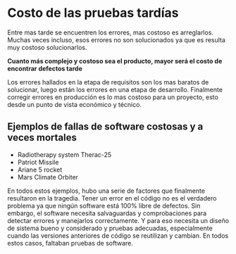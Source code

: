 # Costo de las pruebas tardías

Entre mas tarde se encuentren los errores, mas costoso es arreglarlos. Muchas veces incluso, esos errores no son solucionados ya que es resulta muy costoso solucionarlos.


**Cuanto más complejo y costoso sea el producto, mayor será el costo de encontrar defectos tarde**

Los errores hallados en la etapa de requisitos son los mas baratos de solucionar, luego están los errores en una etapa de desarrollo. Finalmente corregir errores en producción es lo mas costoso para un proyecto, esto desde un punto de vista económico y técnico.

## Ejemplos de fallas de software costosas y a veces mortales

* Radiotherapy system Therac-25 
* Patriot Missile
* Ariane 5 rocket
* Mars Climate Orbiter 

En todos estos ejemplos, hubo una serie de factores que finalmente resultaron en la tragedia. Tener un error en el código no es el verdadero problema ya que ningún software está 100% libre de defectos. Sin embargo, el software necesita salvaguardas y comprobaciones para detectar errores y manejarlos correctamente. Y para eso necesita un diseño de sistema bueno y considerado y pruebas adecuadas, especialmente cuando las versiones anteriores de código se reutilizan y cambian. En todos estos casos, faltaban pruebas de software.
